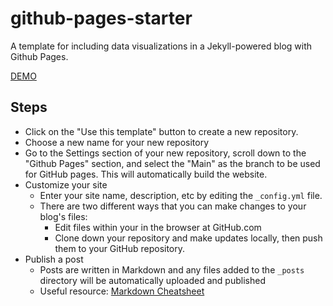 # github-pages-starter

A template for including data visualizations in a Jekyll-powered blog with Github Pages.

[DEMO](https://shevilovia.github.io/Crime-Predition/)

## Steps

- Click on the "Use this template" button to create a new repository.
- Choose a new name for your new repository
- Go to the Settings section of your new repository, scroll down to the "Github Pages" section, and select the "Main" as the branch to be used for GitHub pages. This will automatically build the website.
- Customize your site
  - Enter your site name, description, etc by editing the `_config.yml` file.
  - There are two different ways that you can make changes to your blog's files:
    - Edit files within your in the browser at GitHub.com
    - Clone down your repository and make updates locally, then push them to your GitHub repository.
- Publish a post
  - Posts are written in Markdown and any files added to the `_posts` directory will be automatically uploaded and published
  - Useful resource: [Markdown Cheatsheet](http://www.jekyllnow.com/Markdown-Style-Guide/)
